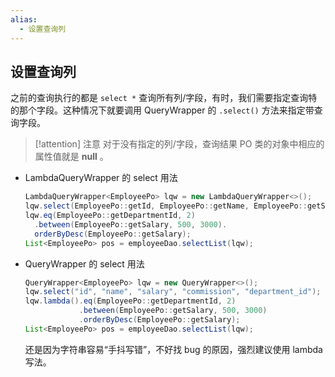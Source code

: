 ```yaml
---
alias: 
  - 设置查询列
---
```


## 设置查询列

之前的查询执行的都是 `select *` 查询所有列/字段，有时，我们需要指定查询特的那个字段。这种情况下就要调用 QueryWrapper 的 `.select()` 方法来指定带查询字段。

> [!attention] 注意
> 对于没有指定的列/字段，查询结果 PO 类的对象中相应的属性值就是 **null** 。

- LambdaQueryWrapper 的 select 用法

  ```java
  LambdaQueryWrapper<EmployeePo> lqw = new LambdaQueryWrapper<>();
  lqw.select(EmployeePo::getId, EmployeePo::getName, EmployeePo::getSalary, EmployeePo::getCommission, EmployeePo::getDepartmentId);
  lqw.eq(EmployeePo::getDepartmentId, 2)
    .between(EmployeePo::getSalary, 500, 3000).
    orderByDesc(EmployeePo::getSalary);
  List<EmployeePo> pos = employeeDao.selectList(lqw);
  ```


- QueryWrapper 的 select 用法

  ```java
  QueryWrapper<EmployeePo> lqw = new QueryWrapper<>();
  lqw.select("id", "name", "salary", "commission", "department_id");
  lqw.lambda().eq(EmployeePo::getDepartmentId, 2)
              .between(EmployeePo::getSalary, 500, 3000)
              .orderByDesc(EmployeePo::getSalary);
  List<EmployeePo> pos = employeeDao.selectList(lqw);
  ```

  还是因为字符串容易“手抖写错”，不好找 bug 的原因，强烈建议使用 lambda 写法。
